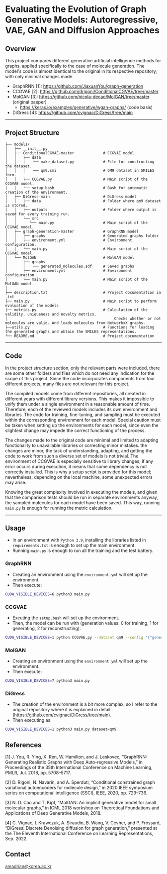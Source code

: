# Evaluating the Evolution of Graph Generative Models: Autoregressive, VAE, GAN and Diffusion Approaches

 

## Overview

This project compares different generative artificial intelligence methods for graphs, applied specifically to the case of molecule generation.
The model's code is almost identical to the original in its respective repository, with only minimal changes made.
- GraphRNN [1]: https://github.com/JiaxuanYou/graph-generation
- CCGVAE [2]: https://github.com/drigoni/ConditionalCGVAE/tree/master
- MolGAN [3]: https://github.com/nicola-decao/MolGAN/tree/master (original paeper) 
  - https://keras.io/examples/generative/wgan-graphs/ (code basis)
- DiGress [4]: https://github.com/cvignac/DiGress/tree/main

---

## Project Structure
```
├── models/
│   ├── __init__.py
│   ├── ConditionalCGVAE-master             # CCGVAE model
│   │   ├── data
│   │   │   ├── make_dataset.py             # File for constructing the dataset.
│   │   │   └── qm9.smi                     # QM9 dataset in SMILES form.
│   │   ├── CCGVAE.py                       # Main script of the CCGVAE model.
│   │   └── setup.bash                      # Bash for automatic creation of the environment.  
│   ├── DiGress-main                        # DiGress model
│   │   ├── data                            # Folder where qm9 dataset is stored.
│   │   ├── outputs                         # Folder where output is saved for every training run.
│   │   └── src
│   │      └── main.py                      # Main script of the CCGVAE model.
│   ├── graph-generation-master             # GraphRNN model
│   │   ├── graphs                          # Generated graphs folder
│   │   ├── environment.yml                 # Environment configuration.
│   │   └── main.py                         # Main script of the CCGVAE model.
│   └── MolGAN                              # MolGAN model
│       ├── graphs
│       │   └── generated_molecules.sdf     # Saved graphs
│       ├── environment.yml                 # Environment configuration.
│       └── main.py                         # Main script of the MolGAN model.
│
├── description.txt                         # Project documentation in .txt
├── main.py                                 # Main script to perform evaluation of the models
├── metrics.py                              # Calculation of the validity, uniqueness and novelty metrics. 
│                                                Checks whether or not molecules are valid. And loads molecules from NetworkxX graphs.
├──utils.py                                 # Functions for loading the generated graphs and obtain the SMILES representations.
└── README.md                               # Project documentation

```

---

## Code

In the project structure section, only the relevant parts were included, there are some other folders and files which do not need any indication for the scope of this project. 
Since the code incorporates components from four different projects, many files are not relevant for this project.

The compiled models come from different repositories, all created in different years with different library versions. 
This makes it impossible to unify them under a single environment in a reasonable amount of time. Therefore, each of the reviewed models includes its own environment and libraries. 
The code for training, fine-tuning, and sampling must be executed within the corresponding environment for each model. 
Special caution must be taken when setting up the environments for each model, since even the slightest change may impede the correct functioning of the process.

The changes made to the original code are minimal and limited to adapting functionality to unavailable libraries or correcting minor mistakes. 
the changes are minor, the task of understanding, adapting, and getting the code to work from such a diverse set of models is not trivial. 
The environment of CCGVAE is especially sensitive to library changes; if any error occurs during execution, it means that some dependency is not correctly installed. 
This is why a setup script is provided for this model; nevertheless, depending on the local machine, some unexpected errors may arise.

Knowing the great complexity involved in executing the models, and given that the comparison tests should be run in separate environments anyway, the sampled molecules for each model have been saved.
This way, running `main.py` is enough for running the metric calculation.


---

## Usage
- In an environment with `Python 3.9`, installing the libraries listed in `requirements.txt` is enough to set up the main environment.
- Running `main.py` is enough to run all the training and the test battery.

### GraphRNN
- Creating an environment using the `environment.yml` will set up the environment.
- Then execute:
```bash
CUDA_VISIBLE_DEVICES=6 python3 main.py
```

### CCGVAE
- Excuting the `setup.bash` will set up the environment.
- Then, the model can be run with (generation values: 0 for training, 1 for generating, 2 for reconstructing):
```bash
CUDA_VISIBLE_DEVICES=1 python CCGVAE.py --dataset qm9 --config '{"generation":0, "log_dir":"./results", "use_mask":false}'
```

### MolGAN
- Creating an environment using the `environment.yml` will set up the environment.
- Then execute:
```bash
CUDA_VISIBLE_DEVICES=7 python3 main.py 
```

### DiGress
- The creation of the environment is a bit more complex, so I refer to the original repository where it is explained in detail (https://github.com/cvignac/DiGress/tree/main).
- Then executing as:
```bash
CUDA_VISIBLE_DEVICES=1 python3 main.py dataset=qm9
```


## References
[1]	J. You, R. Ying, X. Ren, W. Hamilton, and J. Leskovec, “GraphRNN: Generating Realistic Graphs with Deep Auto-regressive Models,” in Proceedings of the 35th International Conference on Machine Learning, PMLR, Jul. 2018, pp. 5708–5717.

[2]	D. Rigoni, N. Navarin, and A. Sperduti, “Conditional constrained graph variational autoencoders for molecule design,” in 2020 IEEE symposium series on computational intelligence (SSCI), IEEE, 2020, pp. 729–736.

[3]	N. D. Cao and T. Kipf, “MolGAN: An implicit generative model for small molecular graphs,” in ICML 2018 workshop on Theoretical Foundations and Applications of Deep Generative Models, 2018.

[4]	C. Vignac, I. Krawczuk, A. Siraudin, B. Wang, V. Cevher, and P. Frossard, “DiGress: Discrete Denoising diffusion for graph generation,” presented at the The Eleventh International Conference on Learning Representations, Sep. 2022.

## Contact
amadrian@korea.ac.kr